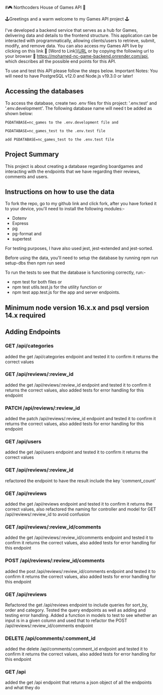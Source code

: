 #🎮 Northcoders House of Games API 🎲

🕹️Greetings and a warm welcome to my Games API project 🕹️

I've developed a backend service that serves as a hub for Games, delivering data and details to the frontend structure. This application can be interacted with programmatically, allowing clients/users to retrieve, submit, modify, and remove data.
You can also access my Games API live by clicking on this link 🔗 [Word to Link]([URL](https://mohamed-nc-game-backend.onrender.com/api) or by copying the following url to your browser 🔗 https://mohamed-nc-game-backend.onrender.com/api, which describes all the possible end points for this API.

To use and test this API please follow the steps below. Important Notes: You will need to have PostgreSQL v12.0 and Node.js v19.3.0 or later!
## Accessing the databases

To access the database, create two .env files for this project: '.env.test' and '.env.development'.
The following database name will need t be added as shown below:

    PGDATABASE=nc_games to the .env.development file and

    PGDATABASE=nc_games_test to the .env.test file

    add PGDATABASE=nc_games_test to the .env.test file


## Project Summary

This project is about creating a database regarding boardgames and interacting with the endpoints that we have regarding their reviews, comments and users.


## Instructions on how to use the data

To fork the repo, go to my github link and click fork, after you have forked it to your device, you'll need to install the following modules:-

- Dotenv
- Express
- pg
- pg-format
  and
- supertest

For testing purposes, I have also used jest, jest-extended and jest-sorted.

Before using the data, you'll need to setup the database by running npm run setup-dbs then npm run seed

To run the tests to see that the database is functioning correctly, run:-

- npm test for both files or
- npm test utils.test.js for the utility function
  or
- npm test app.test.js for the app and server endpoints.


## Minimum node version 16.x.x and psql version 14.x required

## Adding Endpoints

### GET /api/categories

added the get /api/categories endpoint and tested it to confirm it returns the correct values

### GET /api/reviews/:review_id

added the get /api/reviews/:review_id endpoint and tested it to confirm it returns the correct values, also added tests for error handling for this endpoint

### PATCH /api/reviews/:review_id

added the patch /api/reviews/:review_id endpoint and tested it to confirm it returns the correct values, also added tests for error handling for this endpoint

### GET /api/users

added the get /api/users endpoint and tested it to confirm it returns the correct values

### GET /api/reviews/:review_id

refactored the endpoint to have the result include the key 'comment_count'

### GET /api/reviews

added the get /api/reviews endpoint and tested it to confirm it returns the correct values, also refactored the naming for controller and model for GET /api/reviews/:review_id to avoid confusion

### GET /api/reviews/:review_id/comments

added the get /api/reviews/:review_id/comments endpoint and tested it to confirm it returns the correct values, also added tests for error handling for this endpoint

### POST /api/reviews/:review_id/comments

added the post /api/reviews/:review_id/comments endpoint and tested it to confirm it returns the correct values, also added tests for error handling for this endpoint

### GET /api/reviews

Refactored the get /api/reviews endpoint to include queries for sort_by, order and category. Tested the query endpoints as well as adding and testing error handling. Added a function in models to test to see whether an input is in a given column and used that to refactor the POST /api/reviews/:review_id/comments endpoint

### DELETE /api/comments/:comment_id

added the delete /api/comments/:comment_id endpoint and tested it to confirm it returns the correct values, also added tests for error handling for this endpoint

### GET /api

added the get /api endpoint that returns a json object of all the endpoints and what they do

